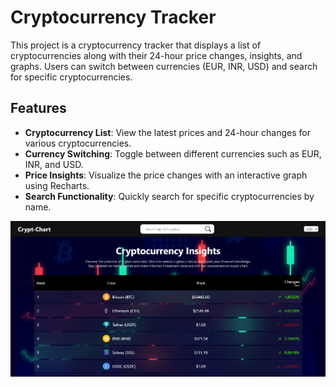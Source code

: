 # Cryptocurrency Tracker

This project is a cryptocurrency tracker that displays a list of cryptocurrencies along with their 24-hour price changes, insights, and graphs. Users can switch between currencies (EUR, INR, USD) and search for specific cryptocurrencies.

## Features

- **Cryptocurrency List**: View the latest prices and 24-hour changes for various cryptocurrencies.
- **Currency Switching**: Toggle between different currencies such as EUR, INR, and USD.
- **Price Insights**: Visualize the price changes with an interactive graph using Recharts.
- **Search Functionality**: Quickly search for specific cryptocurrencies by name.

  
![My Local Image](./src/assets/crypt-chart.png)
